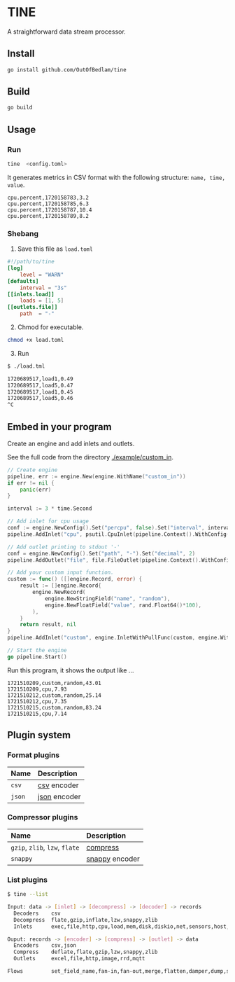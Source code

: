 # TINE

A straightforward data stream processor.

## Install

```bash
go install github.com/OutOfBedlam/tine
```

## Build

```bash
go build
```

## Usage

### Run

```bash
tine  <config.toml>
```

It generates metrics in CSV format with the following structure: `name, time, value`.

```
cpu.percent,1720158783,3.2
cpu.percent,1720158785,6.3
cpu.percent,1720158787,10.4
cpu.percent,1720158789,8.2
```

### Shebang

1. Save this file as `load.toml`

```toml
#!/path/to/tine
[log]
    level = "WARN"
[defaults]
    interval = "3s"
[[inlets.load]]
    loads = [1, 5]
[[outlets.file]]
    path  = "-"
```

2. Chmod for executable.

```sh
chmod +x load.toml
```

3. Run

```sh
$ ./load.tml

1720689517,load1,0.49
1720689517,load5,0.47
1720689517,load1,0.45
1720689517,load5,0.46
^C
```

## Embed in your program

Create an engine and add inlets and outlets.

See the full code from the directory [./example/custom_in](./example/helloworld/custom_in.go).

```go
// Create engine
pipeline, err := engine.New(engine.WithName("custom_in"))
if err != nil {
    panic(err)
}

interval := 3 * time.Second

// Add inlet for cpu usage
conf := engine.NewConfig().Set("percpu", false).Set("interval", interval)
pipeline.AddInlet("cpu", psutil.CpuInlet(pipeline.Context().WithConfig(conf)))

// Add outlet printing to stdout '-'
conf = engine.NewConfig().Set("path", "-").Set("decimal", 2)
pipeline.AddOutlet("file", file.FileOutlet(pipeline.Context().WithConfig(conf)))

// Add your custom input function.
custom := func() ([]engine.Record, error) {
    result := []engine.Record{
        engine.NewRecord(
            engine.NewStringField("name", "random"),
            engine.NewFloatField("value", rand.Float64()*100),
        ),
    }
    return result, nil
}
pipeline.AddInlet("custom", engine.InletWithPullFunc(custom, engine.WithInterval(interval)))

// Start the engine
go pipeline.Start()
```

Run this program, it shows the output like ...

```
1721510209,custom,random,43.01
1721510209,cpu,7.93
1721510212,custom,random,25.14
1721510212,cpu,7.35
1721510215,custom,random,83.24
1721510215,cpu,7.14
```

## Plugin system

### Format plugins

|  Name       |    Description |
|:------------|:---------------|
| `csv`       | [csv](./plugin/codec/csv) encoder |
| `json`      | [json](./plugin/codec/json) encoder |

### Compressor plugins

|  Name                           |    Description |
|:--------------------------------|:---------------|
| `gzip`, `zlib`, `lzw`, `flate`  | [compress](./plugin/codec/compress) |
| `snappy`                        | [snappy](./plugin/codec/snappy) encoder |


### List plugins

```sh
$ tine --list

Input: data -> [inlet] -> [decompress] -> [decoder] -> records
  Decoders    csv
  Decompress  flate,gzip,inflate,lzw,snappy,zlib
  Inlets      exec,file,http,cpu,load,mem,disk,diskio,net,sensors,host,screenshot,syslog,rrd_graph,nats

Ouput: records -> [encoder] -> [compress] -> [outlet] -> data
  Encoders    csv,json
  Compress    deflate,flate,gzip,lzw,snappy,zlib
  Outlets     excel,file,http,image,rrd,mqtt

Flows         set_field_name,fan-in,fan-out,merge,flatten,damper,dump,set_field
```
